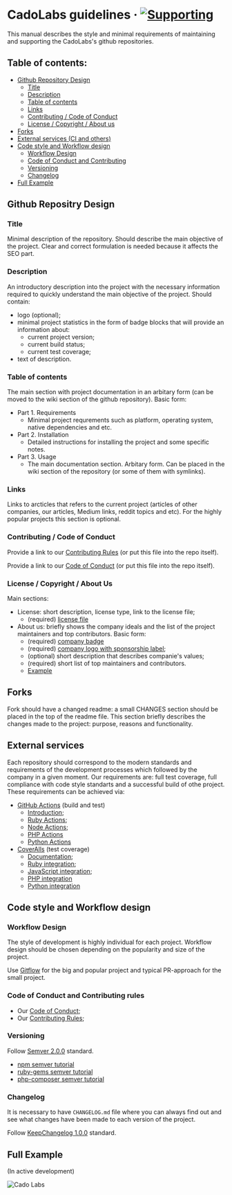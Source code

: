 # CadoLabs guidelines &middot; [![Supporting](https://github.com/Cado-Labs/cado-labs-resources/blob/main/cado_labs_badge.png)](https://github.com/Cado-Labs/)

This manual describes the style and minimal requirements of maintaining and supporting the CadoLabs's github repositories.

## Table of contents:

* [Github Repository Design](#github-repository-design)
  * [Title](#title)
  * [Description](#description)
  * [Table of contents](#table-of-contents)
  * [Links](#links)
  * [Contributing / Code of Conduct](#contributing-code-of-conduct)
  * [License / Copyright / About us](#license-copyright-about-us)
* [Forks](#forks)
* [External services (CI and others)](#external-services)
* [Code style and Workflow design](#code-style-and-workflow-design)
  * [Workflow Design](#workflow-design)
  * [Code of Conduct and Contributing](#code-of-conduct-and-contributing-rules)
  * [Versioning](#versioning)
  * [Changelog](#changelog)
* [Full Example](#full-example)

## Github Repositry Design

### Title

Minimal description of the repository. Should describe the main objective of the project. Clear and correct formulation is needed because it affects the SEO part.

### Description

An introductory description into the project with the necessary information required to quickly understand the main objective of the project.
Should contain:
- logo (optional);
- minimal project statistics in the form of badge blocks that will provide an information about:
  - current project version;
  - current build status;
  - current test coverage;
- text of description.

### Table of contents

The main section with project documentation in an arbitary form (can be moved to the wiki section of the github repository). Basic form:
- Part 1. Requirements
  - Minimal project requrements such as platform, operating system, native dependencies and etc.
- Part 2. Installation
  - Detailed instructions for installing the project and some specific notes.
- Part 3. Usage
  - The main documentation section. Arbitary form. Can be placed in the wiki section of the repository (or some of them with symlinks).

### Links

Links to arcticles that refers to the current project (articles of other companies, our articles, Medium links, reddit topics and etc).
For the highly popular projects this section is optional.

### Contributing / Code of Conduct

Provide a link to our [Contributing Rules](https://github.com/Cado-Labs/guidelines/blob/master/CONTRIBUTING.md) (or put this file into the repo itself).

Provide a link to our [Code of Conduct](https://github.com/Cado-Labs/guidelines/blob/master/CODE_OF_CONDUCT.md) (or put this file into the repo itself).

### License / Copyright / About Us

Main sections:
- License: short description, license type, link to the license file;
  - (required) [license file](https://github.com/Cado-Labs/cado-labs-resources/blob/main/LICENSE.txt)
- About us: briefly shows the company ideals and the list of the project maintainers and top contributors.
  Basic form:
  - (required) [company badge](https://github.com/Cado-Labs/cado-labs-resources/blob/main/cado_labs_badge.png)
  - (required) [company logo with sponsorship label](https://github.com/Cado-Labs/cado-labs-resources/blob/main/cado_labs_supporting.svg);
  - (optional) short description that describes companie's values;
  - (required) short list of top maintainers and contributors.
  - [Example](https://github.com/Cado-Labs/smart_value-object)

## Forks

Fork should have a changed readme: a small CHANGES section should be placed in the top of the readme file.
This section briefly describes the changes made to the project: purpose, reasons and functionality.

## External services

Each repository should correspond to the modern standards and requirements of the development processes which followed by the company in a given moment. Our requirements are: full test coverage, full compliance with code style standarts and a successful build of othe project.
These requirements can be achieved via:

- [GitHub Actions](https://github.com/features/actions) (build and test)
  - [Introduction](https://docs.github.com/en/actions);
  - [Ruby Actions](https://github.com/marketplace?type=actions&query=ruby+);
  - [Node Actions](https://github.com/marketplace?type=actions&query=node+);
  - [PHP Actions](https://github.com/marketplace?type=actions&query=php+)
  - [Python Actions](https://github.com/marketplace?type=actions&query=python+)
- [CoverAlls](https://coveralls.io/) (test coverage)
  - [Documentation](https://docs.coveralls.io);
  - [Ruby integration](https://docs.coveralls.io/ruby-on-rails);
  - [JavaScript integration](https://docs.coveralls.io/javascript);
  - [PHP integration](https://docs.coveralls.io/php)
  - [Python integration](https://docs.coveralls.io/python)

## Code style and Workflow design

### Workflow Design

The style of development is highly individual for each project. Workflow design should be chosen depending on the popularity and size of the project.

Use [Gitflow](https://www.atlassian.com/git/tutorials/comparing-workflows/gitflow-workflow) for the big and popular project and typical PR-approach for the small project.

### Code of Conduct and Contributing rules

- Our [Code of Conduct](https://github.com/Cado-Labs/guidelines/blob/master/CODE_OF_CONDUCT.md);
- Our [Contributing Rules](https://github.com/Cado-Labs/guidelines/blob/master/CONTRIBUTING.md);

### Versioning

Follow [Semver 2.0.0](https://semver.org) standard.
- [npm semver tutorial](https://docs.npmjs.com/getting-started/semantic-versioning)
- [ruby-gems semver tutorial](http://guides.rubygems.org/patterns/#semantic-versioning)
- [php-composer semver tutorial](https://getcomposer.org/doc/articles/versions.md)

### Changelog

It is necessary to have `CHANGELOG.md` file where you can always find out and see what changes have been made to each version of the project.

Follow [KeepChangelog 1.0.0](http://keepachangelog.com/en/1.0.0/) standard.

## Full Example

(In active development)

<img src="https://github.com/Cado-Labs/cado-labs-resources/blob/main/cado_labs_promo_logo.svg" alt="Cado Labs" />
